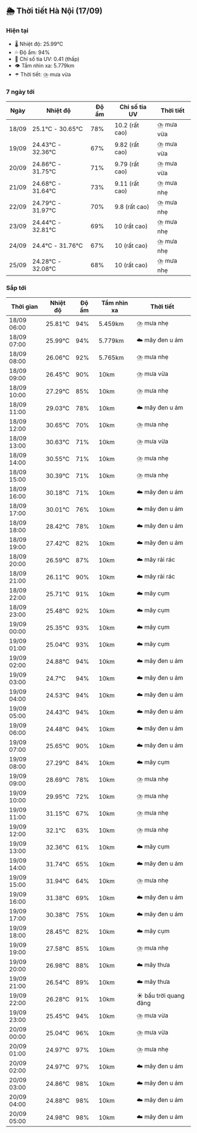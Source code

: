 ## 🌦️ Thời tiết Hà Nội (17/09)

### Hiện tại

- 🌡️ Nhiệt độ: 25.99℃
- 💦 Độ ẩm: 94%
- 🌟 Chỉ số tia UV: 0.41 (thấp)
- 👁️ Tầm nhìn xa: 5.779km
- ☂️ Thời tiết: ⛈️ mưa vừa

### 7 ngày tới

| Ngày | Nhiệt độ | Độ ẩm | Chỉ số tia UV | Thời tiết |
| --- | --- | --- | --- | --- |
| 18/09 | 25.1℃ - 30.65℃ | 78% | 10.2 (rất cao) | ⛈️ mưa vừa |
| 19/09 | 24.43℃ - 32.36℃ | 67% | 9.82 (rất cao) | ⛈️ mưa vừa |
| 20/09 | 24.86℃ - 31.75℃ | 71% | 9.79 (rất cao) | ⛈️ mưa vừa |
| 21/09 | 24.68℃ - 31.64℃ | 73% | 9.11 (rất cao) | ⛈️ mưa nhẹ |
| 22/09 | 24.79℃ - 31.97℃ | 70% | 9.8 (rất cao) | ⛈️ mưa nhẹ |
| 23/09 | 24.44℃ - 32.81℃ | 69% | 10 (rất cao) | ⛈️ mưa nhẹ |
| 24/09 | 24.4℃ - 31.76℃ | 67% | 10 (rất cao) | ⛈️ mưa nhẹ |
| 25/09 | 24.28℃ - 32.08℃ | 68% | 10 (rất cao) | ⛈️ mưa nhẹ |

### Sắp tới

| Thời gian | Nhiệt độ | Độ ẩm | Tầm nhìn xa | Thời tiết |
| --- | --- | --- | --- | --- |
| 18/09 06:00 | 25.81℃ | 94% | 5.459km | ⛈️ mưa nhẹ |
| 18/09 07:00 | 25.99℃ | 94% | 5.779km | ☁️ mây đen u ám |
| 18/09 08:00 | 26.06℃ | 92% | 5.765km | ⛈️ mưa nhẹ |
| 18/09 09:00 | 26.45℃ | 90% | 10km | ⛈️ mưa vừa |
| 18/09 10:00 | 27.29℃ | 85% | 10km | ⛈️ mưa nhẹ |
| 18/09 11:00 | 29.03℃ | 78% | 10km | ☁️ mây đen u ám |
| 18/09 12:00 | 30.65℃ | 70% | 10km | ⛈️ mưa nhẹ |
| 18/09 13:00 | 30.63℃ | 71% | 10km | ⛈️ mưa vừa |
| 18/09 14:00 | 30.55℃ | 71% | 10km | ⛈️ mưa nhẹ |
| 18/09 15:00 | 30.39℃ | 71% | 10km | ⛈️ mưa nhẹ |
| 18/09 16:00 | 30.18℃ | 71% | 10km | ☁️ mây đen u ám |
| 18/09 17:00 | 30.01℃ | 76% | 10km | ☁️ mây đen u ám |
| 18/09 18:00 | 28.42℃ | 78% | 10km | ☁️ mây đen u ám |
| 18/09 19:00 | 27.42℃ | 82% | 10km | ☁️ mây đen u ám |
| 18/09 20:00 | 26.59℃ | 87% | 10km | ☁️ mây rải rác |
| 18/09 21:00 | 26.11℃ | 90% | 10km | ☁️ mây rải rác |
| 18/09 22:00 | 25.71℃ | 91% | 10km | ☁️ mây cụm |
| 18/09 23:00 | 25.48℃ | 92% | 10km | ☁️ mây cụm |
| 19/09 00:00 | 25.35℃ | 93% | 10km | ☁️ mây cụm |
| 19/09 01:00 | 25.04℃ | 93% | 10km | ☁️ mây cụm |
| 19/09 02:00 | 24.88℃ | 94% | 10km | ☁️ mây đen u ám |
| 19/09 03:00 | 24.7℃ | 94% | 10km | ☁️ mây đen u ám |
| 19/09 04:00 | 24.53℃ | 94% | 10km | ☁️ mây đen u ám |
| 19/09 05:00 | 24.43℃ | 94% | 10km | ☁️ mây đen u ám |
| 19/09 06:00 | 24.48℃ | 94% | 10km | ☁️ mây đen u ám |
| 19/09 07:00 | 25.65℃ | 90% | 10km | ☁️ mây đen u ám |
| 19/09 08:00 | 27.29℃ | 84% | 10km | ☁️ mây cụm |
| 19/09 09:00 | 28.69℃ | 78% | 10km | ⛈️ mưa nhẹ |
| 19/09 10:00 | 29.95℃ | 72% | 10km | ⛈️ mưa nhẹ |
| 19/09 11:00 | 31.15℃ | 67% | 10km | ⛈️ mưa nhẹ |
| 19/09 12:00 | 32.1℃ | 63% | 10km | ⛈️ mưa nhẹ |
| 19/09 13:00 | 32.36℃ | 61% | 10km | ☁️ mây cụm |
| 19/09 14:00 | 31.74℃ | 65% | 10km | ☁️ mây đen u ám |
| 19/09 15:00 | 31.94℃ | 64% | 10km | ⛈️ mưa nhẹ |
| 19/09 16:00 | 31.38℃ | 69% | 10km | ☁️ mây đen u ám |
| 19/09 17:00 | 30.38℃ | 75% | 10km | ☁️ mây đen u ám |
| 19/09 18:00 | 28.45℃ | 82% | 10km | ☁️ mây cụm |
| 19/09 19:00 | 27.58℃ | 85% | 10km | ⛈️ mưa nhẹ |
| 19/09 20:00 | 26.98℃ | 88% | 10km | ☁️ mây thưa |
| 19/09 21:00 | 26.54℃ | 89% | 10km | ☁️ mây thưa |
| 19/09 22:00 | 26.28℃ | 91% | 10km | ☀️ bầu trời quang đãng |
| 19/09 23:00 | 25.45℃ | 94% | 10km | ⛈️ mưa vừa |
| 20/09 00:00 | 25.04℃ | 96% | 10km | ⛈️ mưa vừa |
| 20/09 01:00 | 24.97℃ | 97% | 10km | ⛈️ mưa nhẹ |
| 20/09 02:00 | 24.97℃ | 97% | 10km | ☁️ mây đen u ám |
| 20/09 03:00 | 24.86℃ | 98% | 10km | ☁️ mây đen u ám |
| 20/09 04:00 | 24.88℃ | 98% | 10km | ☁️ mây đen u ám |
| 20/09 05:00 | 24.98℃ | 98% | 10km | ☁️ mây đen u ám |
